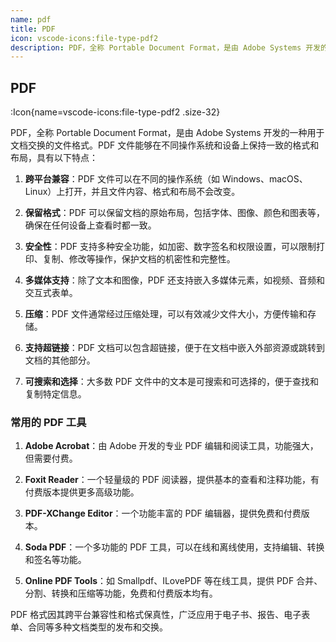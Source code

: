 ```yaml
---
name: pdf
title: PDF
icon: vscode-icons:file-type-pdf2
description: PDF，全称 Portable Document Format，是由 Adobe Systems 开发的一种用于文档交换的文件格式。
---
```


## PDF

:Icon{name=vscode-icons:file-type-pdf2 .size-32}

PDF，全称 Portable Document Format，是由 Adobe Systems 开发的一种用于文档交换的文件格式。PDF 文件能够在不同操作系统和设备上保持一致的格式和布局，具有以下特点：

1. **跨平台兼容**：PDF 文件可以在不同的操作系统（如 Windows、macOS、Linux）上打开，并且文件内容、格式和布局不会改变。

2. **保留格式**：PDF 可以保留文档的原始布局，包括字体、图像、颜色和图表等，确保在任何设备上查看时都一致。

3. **安全性**：PDF 支持多种安全功能，如加密、数字签名和权限设置，可以限制打印、复制、修改等操作，保护文档的机密性和完整性。

4. **多媒体支持**：除了文本和图像，PDF 还支持嵌入多媒体元素，如视频、音频和交互式表单。

5. **压缩**：PDF 文件通常经过压缩处理，可以有效减少文件大小，方便传输和存储。

6. **支持超链接**：PDF 文档可以包含超链接，便于在文档中嵌入外部资源或跳转到文档的其他部分。

7. **可搜索和选择**：大多数 PDF 文件中的文本是可搜索和可选择的，便于查找和复制特定信息。

### 常用的 PDF 工具

1. **Adobe Acrobat**：由 Adobe 开发的专业 PDF 编辑和阅读工具，功能强大，但需要付费。

2. **Foxit Reader**：一个轻量级的 PDF 阅读器，提供基本的查看和注释功能，有付费版本提供更多高级功能。

3. **PDF-XChange Editor**：一个功能丰富的 PDF 编辑器，提供免费和付费版本。

4. **Soda PDF**：一个多功能的 PDF 工具，可以在线和离线使用，支持编辑、转换和签名等功能。

5. **Online PDF Tools**：如 Smallpdf、ILovePDF 等在线工具，提供 PDF 合并、分割、转换和压缩等功能，免费和付费版本均有。

PDF 格式因其跨平台兼容性和格式保真性，广泛应用于电子书、报告、电子表单、合同等多种文档类型的发布和交换。
